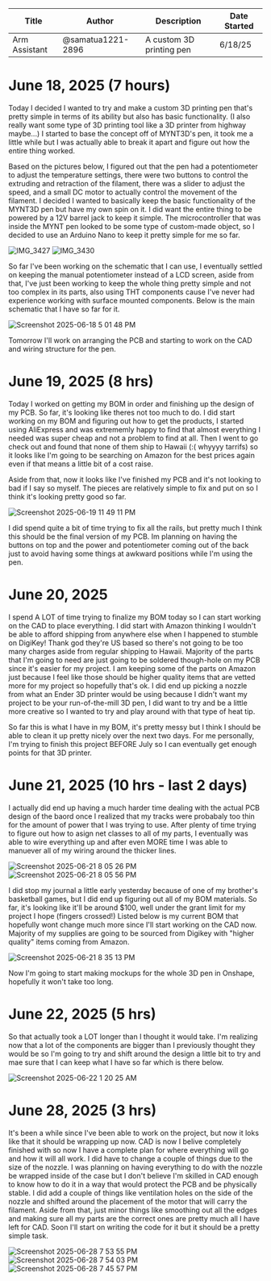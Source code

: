 | Title | Author | Description | Date Started |
| ------------- | ------------- | ------------- | ----------|
| Arm Assistant | @samatua1221-2896 | A custom 3D printing pen | 6/18/25 |

# June 18, 2025 (7 hours)

Today I decided I wanted to try and make a custom 3D printing pen that's pretty simple in terms of its ability but also has basic functionality. (I also really want some type of 3D printing tool like a 3D printer from highway maybe...) I started to base the concept off of MYNT3D's pen, it took me a little while but I was actually able to break it apart and figure out how the entire thing worked.

Based on the pictures below, I figured out that the pen had a potentiometer to adjust the temperature settings, there were two buttons to control the extruding and retraction of the filament, there was a slider to adjust the speed, and a small DC motor to actually control the movement of the filament. I decided I wanted to basically keep the basic functionality of the MYNT3D pen but have my own spin on it. I did want the entire thing to be powered by a 12V barrel jack to keep it simple. The microcontroller that was inside the MYNT pen looked to be some type of custom-made object, so I decided to use an Arduino Nano to keep it pretty simple for me so far.

![IMG_3427](https://github.com/user-attachments/assets/44d943f3-3548-469d-8d87-dddcd7e649f3)
![IMG_3430](https://github.com/user-attachments/assets/83a27d28-10fd-452b-a07b-a9b62b860080)


So far I've been working on the schematic that I can use, I eventually settled on keeping the manual potentiometer instead of a LCD screen, aside from that, I've just been working to keep the whole thing pretty simple and not too complex in its parts, also using THT components cause I've never had experience working with surface mounted components. Below is the main schematic that I have so far for it.

![Screenshot 2025-06-18 5 01 48 PM](https://github.com/user-attachments/assets/9a111527-ea79-4895-9bb5-a3904e44d945)

Tomorrow I'll work on arranging the PCB and starting to work on the CAD and wiring structure for the pen.


# June 19, 2025 (8 hrs)

Today I worked on getting my BOM in order and finishing up the design of my PCB. So far, it's looking like theres not too much to do. I did start working on my BOM and figuring out how to get the products, I started using AliExpress and was extrememly happy to find that almost everything I needed was super cheap and not a problem to find at all. Then I went to go check out and found that none of them ship to Hawaii (:( whyyyy tarrifs) so it looks like I'm going to be searching on Amazon for the best prices again even if that means a little bit of a cost raise. 

Aside from that, now it looks like I've finished my PCB and it's not looking to bad if I say so myself. The pieces are relatively simple to fix and put on so I think it's looking pretty good so far.

![Screenshot 2025-06-19 11 49 11 PM](https://github.com/user-attachments/assets/ae6cd512-47b7-4854-95fc-5c38adcaf6da)

I did spend quite a bit of time trying to fix all the rails, but pretty much I think this should be the final version of my PCB. Im planning on having the buttons on top and the power and potentiometer coming out of the back just to avoid having some things at awkward positions while I'm using the pen. 

# June 20, 2025 

I spend A LOT of time trying to finalize my BOM today so I can start working on the CAD to place everything. I did start with Amazon thinking I wouldn't be able to afford shipping from anywhere else when I happened to stumble on DigiKey! Thank god they're US based so there's not going to be too many charges aside from regular shipping to Hawaii. Majority of the parts that I'm going to need are just going to be soldered though-hole on my PCB since it's easier for my project. I am keeping some of the parts on Amazon just because I feel like those should be higher quality items that are vetted more for my project so hopefully that's ok. I did end up picking a nozzle from what an Ender 3D printer would be using because I didn't want my project to be your run-of-the-mill 3D pen, I did want to try and be a little more creative so I wanted to try and play around with that type of heat tip.

So far this is what I have in my BOM, it's pretty messy but I think I should be able to clean it up pretty nicely over the next two days. For me personally, I'm trying to finish this project BEFORE July so I can eventually get enough points for that 3D printer.


# June 21, 2025 (10 hrs - last 2 days)

I actually did end up having a much harder time dealing with the actual PCB design of the baord once I realized that my tracks were probabaly too thin for the amount of power that I was trying to use. After plenty of time trying to figure out how to asign net classes to all of my parts, I eventually was able to wire everything up and after even MORE time I was able to manuever all of my wiring around the thicker lines. 

![Screenshot 2025-06-21 8 05 26 PM](https://github.com/user-attachments/assets/fe79749f-b3bf-427d-867b-1afa534a65b0)
![Screenshot 2025-06-21 8 05 56 PM](https://github.com/user-attachments/assets/7ef17aa5-97cd-477a-9ba4-de3519b92036)

I did stop my journal a little early yesterday because of one of my brother's basketball games, but I did end up figuring out all of my BOM materials. So far, it's looking like it'll be around $100, well under the grant limit for my project I hope (fingers crossed!) Listed below is my current BOM that hopefully wont change much more since I'll start working on the CAD now. Majority of my supplies are going to be sourced from Digikey with "higher quality" items coming from Amazon.

![Screenshot 2025-06-21 8 35 13 PM](https://github.com/user-attachments/assets/c7131e94-2cbb-46b5-809a-d3b2fc227a87)

Now I'm going to start making mockups for the whole 3D pen in Onshape, hopefully it won't take too long.

# June 22, 2025 (5 hrs)

So that actually took a LOT longer than I thought it would take. I'm realizing now that a lot of the components are bigger than I previously thought they would be so I'm going to try and shift around the design a little bit to try and mae sure that I can keep what I have so far which is there below.

![Screenshot 2025-06-22 1 20 25 AM](https://github.com/user-attachments/assets/783cc91b-34ca-4a41-b5d4-95756fcef85d)

# June 28, 2025 (3 hrs)

It's been a while since I've been able to work on the project, but now it loks like that it should be wrapping up now. CAD is now I belive completely finished with so now I have a complete plan for where everything will go and how it will all work. I did have to change a couple of things due to the size of the nozzle. I was planning on having everything to do with the nozzle be wrapped inside of the case but I don't believe I'm skilled in CAD enough to know how to do it in a way that would protect the PCB and be physically stable. I did add a couple of things like ventilation holes on the side of the nozzle and shifted around the placement of the motor that will carry the filament. Aside from that, just minor things like smoothing out all the edges and making sure all my parts are the correct ones are pretty much all I have left for CAD. Soon I'll start on writing the code for it but it should be a pretty simple task.

![Screenshot 2025-06-28 7 53 55 PM](https://github.com/user-attachments/assets/a39868c7-b90c-4188-8d13-2a0990ff9dc0)
![Screenshot 2025-06-28 7 54 03 PM](https://github.com/user-attachments/assets/fd2785b7-2fc6-4383-8c06-95dd6d59b10b)
![Screenshot 2025-06-28 7 45 57 PM](https://github.com/user-attachments/assets/529f8018-048b-4713-bf77-519b191ee0d6)




